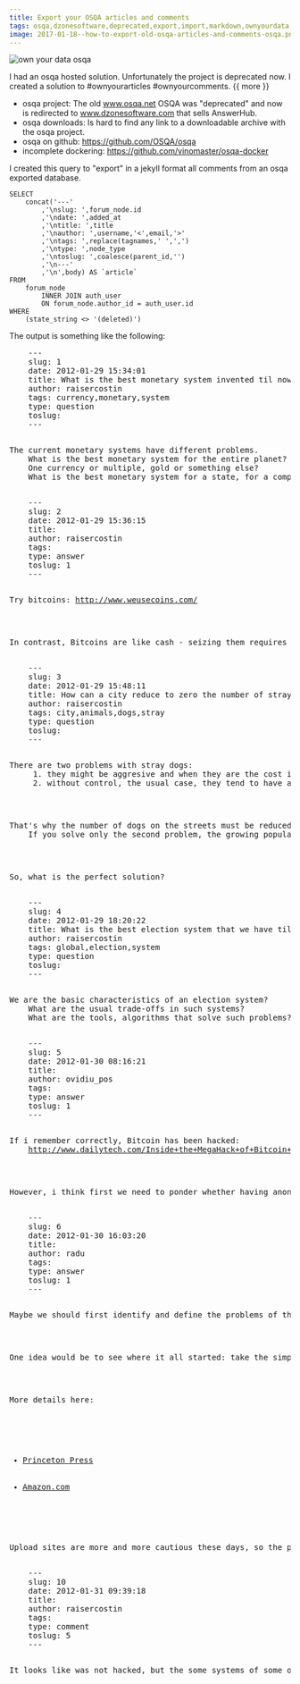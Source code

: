 ```yaml
---
title: Export your OSQA articles and comments
tags: osqa,dzonesoftware,deprecated,export,import,markdown,ownyourdata,ownyourblog,ownyourcomments
image: 2017-01-18--how-to-export-old-osqa-articles-and-comments-osqa.png
---
```

![own your data osqa](/2017-01-18--how-to-export-old-osqa-articles-and-comments-osqa.png)

I had an osqa hosted solution. Unfortunately the project is deprecated now.
I created a solution to #ownyourarticles #ownyourcomments.
{{ more }}

 - osqa project: The old www.osqa.net OSQA was "deprecated" and now is redirected to www.dzonesoftware.com that sells AnswerHub.
 - osqa downloads: Is hard to find any link to a downloadable archive with the osqa project. 
 - osqa on github: https://github.com/OSQA/osqa
 - incomplete dockering:  https://github.com/vinomaster/osqa-docker

I created this query to "export" in a jekyll format all comments from an osqa exported database.

```
SELECT
	concat('---'
		,'\nslug: ',forum_node.id
		,'\ndate: ',added_at
		,'\ntitle: ',title
		,'\nauthor: ',username,'<',email,'>'
		,'\ntags: ',replace(tagnames,' ',',')
		,'\ntype: ',node_type
		,'\ntoslug: ',coalesce(parent_id,'')
		,'\n---'
		,'\n',body) AS `article`
FROM
	forum_node
		INNER JOIN auth_user
		ON forum_node.author_id = auth_user.id
WHERE
	(state_string <> '(deleted)')
```

The output is something like the following:
<pre>
	---
	slug: 1
	date: 2012-01-29 15:34:01
	title: What is the best monetary system invented til now?
	author: raisercostin<raisercostin@gmail.com>
	tags: currency,monetary,system
	type: question
	toslug: 
	---
	<p>The current monetary systems have different problems.
	What is the best monetary system for the entire planet?
	One currency or multiple, gold or something else?
	What is the best monetary system for a state, for a company, for a circle of friends?</p>
	---
	slug: 2
	date: 2012-01-29 15:36:15
	title: 
	author: raisercostin<raisercostin@gmail.com>
	tags: 
	type: answer
	toslug: 1
	---
	<p>Try bitcoins: <a href="http://www.weusecoins.com/">http://www.weusecoins.com/</a></p>
	<p>In contrast, Bitcoins are like cash - seizing them requires access to your private keys, which could be placed on a USB stick, thereby enjoying the full legal and practical protections of physical property.</p>
	---
	slug: 3
	date: 2012-01-29 15:48:11
	title: How can a city reduce to zero the number of stray dogs on the streets?
	author: raisercostin<raisercostin@gmail.com>
	tags: city,animals,dogs,stray
	type: question
	toslug: 
	---
	<p>There are two problems with stray dogs:
	 1. they might be aggresive and when they are the cost is huge, going to deaths of people
	 2. without control, the usual case, they tend to have a growing population.</p>
	<p>That's why the number of dogs on the streets must be reduced to zero to solve both problems.
	If you solve only the second problem, the growing population you still might have for a period of time the first problem, which might be sufficient for people to ask for drastic solutions.</p>
	<p>So, what is the perfect solution?</p>
	---
	slug: 4
	date: 2012-01-29 18:20:22
	title: What is the best election system that we have till now?
	author: raisercostin<raisercostin@gmail.com>
	tags: global,election,system
	type: question
	toslug: 
	---
	<p>We are the basic characteristics of an election system?
	What are the usual trade-offs in such systems?
	What are the tools, algorithms that solve such problems?</p>
	---
	slug: 5
	date: 2012-01-30 08:16:21
	title: 
	author: ovidiu_pos<ovidiu_pos@yahoo.com>
	tags: 
	type: answer
	toslug: 1
	---
	<p>If i remember correctly, Bitcoin has been hacked:
	<a href="http://www.dailytech.com/Inside+the+MegaHack+of+Bitcoin+the+Full+Story/article21942.htm">http://www.dailytech.com/Inside+the+MegaHack+of+Bitcoin+the+Full+Story/article21942.htm</a></p>
	<p>However, i think first we need to ponder whether having anonymous money (such as cash or bitcoins) is the way to go. This is what money launderers are doing: obtaining money illegally, then use powerful feature of money's anonimity to become legit, and even respected, first class citizens.</p>
	---
	slug: 6
	date: 2012-01-30 16:03:20
	title: 
	author: radu<raducu.popovici@gmail.com>
	tags: 
	type: answer
	toslug: 1
	---
	<p>Maybe we should first identify and define the problems of the current monetary system. </p>
	<p>One idea would be to see where it all started: take the simplest possible monetary system and see what the problems were, how they were solved and retrospect if those solutions were correct or if a bigger problem was masked into said solution. A start in this direction would be this book: "Globalizing Capital: A History of the International Monetary System (Second Edition)" by Barry Eichengreen.</p>
	<p>More details here:</p>
	<ul>
	<li><a href="http://press.princeton.edu/titles/8753.html">Princeton Press</a></li>
	<li><a href="http://www.amazon.com/Globalizing-Capital-History-International-Monetary/dp/0691139377/ref=sr_1_1?ie=UTF8&amp;qid=1327957045&amp;sr=8-1">Amazon.com</a></li>
	</ul>
	<p>Upload sites are more and more cautious these days, so the pdf took a little digging. I am unaware if I am allowed to put a link to it here, but I will email it upon request.</p>
	---
	slug: 10
	date: 2012-01-31 09:39:18
	title: 
	author: raisercostin<raisercostin@gmail.com>
	tags: 
	type: comment
	toslug: 5
	---
	<p>It looks like was not hacked, but the some systems of some owners where hacked.</p>
</pre>